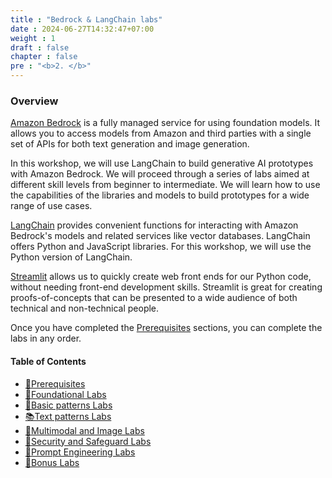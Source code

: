 ```yaml
---
title : "Bedrock & LangChain labs"
date : 2024-06-27T14:32:47+07:00
weight : 1
draft : false
chapter : false
pre : "<b>2. </b>"
---
```


### Overview
[Amazon Bedrock](https://aws.amazon.com/bedrock/) is a fully managed service for using foundation models. It allows you to access models from Amazon and third parties with a single set of APIs for both text generation and image generation.

In this workshop, we will use LangChain to build generative AI prototypes with Amazon Bedrock. We will proceed through a series of labs aimed at different skill levels from beginner to intermediate. We will learn how to use the capabilities of the libraries and models to build prototypes for a wide range of use cases.

[LangChain](https://python.langchain.com/) provides convenient functions for interacting with Amazon Bedrock's models and related services like vector databases. LangChain offers Python and JavaScript libraries. For this workshop, we will use the Python version of LangChain.

[Streamlit](https://streamlit.io/) allows us to quickly create web front ends for our Python code, without needing front-end development skills. Streamlit is great for creating proofs-of-concepts that can be presented to a wide audience of both technical and non-technical people.

Once you have completed the [Prerequisites](2.1-prep) sections, you can complete the labs in any order.

#### Table of Contents
- [🏡Prerequisites](2.1-prep/)
- [🧱Foundational Labs](2.2-foundational/)
- [📙Basic patterns Labs](2.3-basic/)
- [📚Text patterns Labs](2.4-text/)
- [🌃Multimodal and Image Labs](2.5-image/)
- [🔐Security and Safeguard Labs](2.6-security/)
- [💬Prompt Engineering Labs](2.7-prompteng/)
- [🎁Bonus Labs](2.8-bonus/)
